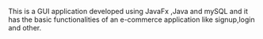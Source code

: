 This is a GUI application developed using JavaFx ,Java and mySQL and it has the basic functionalities of an e-commerce application like signup,login and other.
